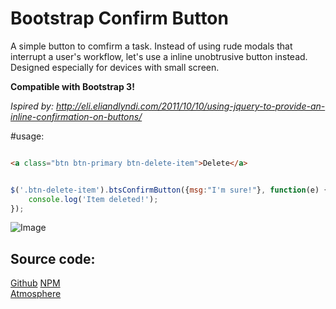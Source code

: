 Bootstrap Confirm Button
============

A simple button to comfirm a task.
Instead of using rude modals that interrupt a user's workflow, let's use a inline unobtrusive button instead.
Designed especially for devices with small screen. 

**Compatible with Bootstrap 3!**

*Ispired by: http://eli.eliandlyndi.com/2011/10/10/using-jquery-to-provide-an-inline-confirmation-on-buttons/*


 #usage:


```html

<a class="btn btn-primary btn-delete-item">Delete</a>

```

```javascript

$('.btn-delete-item').btsConfirmButton({msg:"I'm sure!"}, function(e) {
	console.log('Item deleted!');
});

```

![Image](https://raw.githubusercontent.com/stefanocudini/bootstrap-confirm-button/master/confirm-delete-button.png)

Source code:
------

[Github](https://github.com/stefanocudini/bootstrap-confirm-button)
[NPM](https://npmjs.org/package/bootstrap-confirm-button)  
[Atmosphere](https://atmosphere.meteor.com/package/bootstrap-confirm-button)
